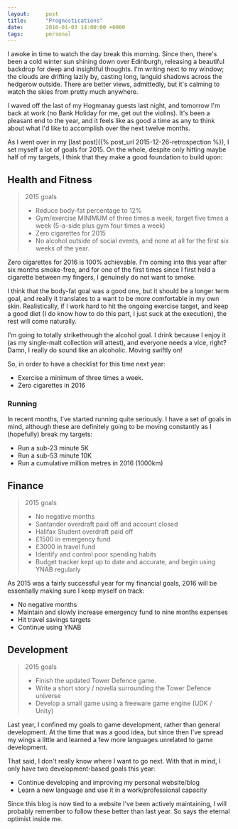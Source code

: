 ```yaml
---
layout:     post
title:      "Prognostications"
date:       2016-01-03 14:00:00 +0000
tags:       personal
---
```


I awoke in time to watch the day break this morning. Since then, there's been a cold winter sun shining down over Edinburgh, releasing a beautiful backdrop for deep and insightful thoughts. I'm writing next to my window; the clouds are drifting lazily by, casting long, languid shadows across the hedgerow outside. There are better views, admittedly, but it's calming to watch the skies from pretty much anywhere.

<!-- Read More -->

I waved off the last of my Hogmanay guests last night, and tomorrow I'm back at work (no Bank Holiday for me, get out the violins). It's been a pleasant end to the year, and it feels like as good a time as any to think about what I'd like to accomplish over the next twelve months.

As I went over in my [last post]({% post_url 2015-12-26-retrospection %}), I set myself a lot of goals for 2015. On the whole, despite only hitting maybe half of my targets, I think that they make a good foundation to build upon:

## Health and Fitness

> 2015 goals
>
> - Reduce body-fat percentage to 12%
> - Gym/exercise MINIMUM of three times a week, target five times a week (5-a-side plus gym four times a week)
> - Zero cigarettes for 2015
> - No alcohol outside of social events, and none at all for the first six weeks of the year.

Zero cigarettes for 2016 is 100% achievable. I'm coming into this year after six months smoke-free, and for one of the first times since I first held a cigarette between my fingers, I genuinely do not want to smoke.

I think that the body-fat goal was a good one, but it should be a longer term goal, and really it translates to a want to be more comfortable in my own skin. Realistically, if I work hard to hit the ongoing exercise target, and keep a good diet (I do know how to do this part, I just suck at the execution), the rest will come naturally.

I'm going to totally strikethrough the alcohol goal. I drink because I enjoy it (as my single-malt collection will attest), and everyone needs a vice, right? Damn, I really do sound like an alcoholic. Moving swiftly on!

So, in order to have a checklist for this time next year:

- Exercise a minimum of three times a week.
- Zero cigarettes in 2016

### Running

In recent months, I've started running quite seriously. I have a set of goals in mind, although these are definitely going to be moving constantly as I (hopefully) break my targets:

- Run a sub-23 minute 5K
- Run a sub-53 minute 10K
- Run a cumulative million metres in 2016 (1000km)


## Finance

> 2015 goals 
> 
> - No negative months
> - Santander overdraft paid off and account closed
> - Halifax Student overdraft paid off
> - £1500 in emergency fund
> - £3000 in travel fund
> - Identify and control poor spending habits
> - Budget tracker kept up to date and accurate, and begin using YNAB regularly

As 2015 was a fairly successful year for my financial goals, 2016 will be essentially making sure I keep myself on track:

- No negative months
- Maintain and slowly increase emergency fund to nine months expenses
- Hit travel savings targets
- Continue using YNAB

## Development

> 2015 goals 
> 
> - Finish the updated Tower Defence game.
> - Write a short story / novella surrounding the Tower Defence universe
> - Develop a small game using a freeware game engine (UDK / Unity)

Last year, I confined my goals to game development, rather than general development. At the time that was a good idea, but since then I've spread my wings a little and learned a few more languages unrelated to game development.

That said, I don't really know where I want to go next. With that in mind, I only have two development-based goals this year:

- Continue developing and improving my personal website/blog
- Learn a new language and use it in a work/professional capacity

Since this blog is now tied to a website I've been actively maintaining, I will probably remember to follow these better than last year. So says the eternal optimist inside me.